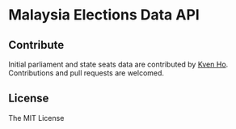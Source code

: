 # Malaysia Elections Data API

## Contribute

Initial parliament and state seats data are contributed by [Kven Ho](https://github.com/imkven).
Contributions and pull requests are welcomed.

## License
The MIT License